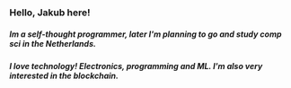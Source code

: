 ### Hello, Jakub here!

##### Im a self-thought programmer, later I'm planning to go and study comp sci in the Netherlands.
##### I love technology! Electronics, programming and ML. I'm also very interested in the blockchain.
